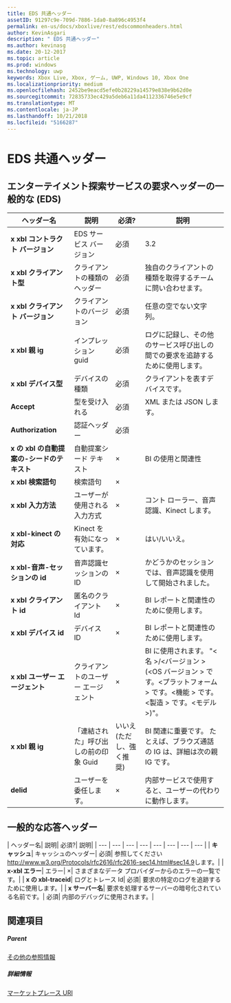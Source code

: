 ```yaml
---
title: EDS 共通ヘッダー
assetID: 91297c9e-709d-7886-1da0-8a896c4953f4
permalink: en-us/docs/xboxlive/rest/edscommonheaders.html
author: KevinAsgari
description: " EDS 共通ヘッダー"
ms.author: kevinasg
ms.date: 20-12-2017
ms.topic: article
ms.prod: windows
ms.technology: uwp
keywords: Xbox Live, Xbox, ゲーム, UWP, Windows 10, Xbox One
ms.localizationpriority: medium
ms.openlocfilehash: 2452be9eacd5efe0b28229a14579e838e9b62d0e
ms.sourcegitcommit: 72835733ec429a5deb6a11da4112336746e5e9cf
ms.translationtype: MT
ms.contentlocale: ja-JP
ms.lasthandoff: 10/21/2018
ms.locfileid: "5166287"
---
```

# <a name="eds-common-headers"></a>EDS 共通ヘッダー

<a id="ID4EO"></a>



## <a name="entertainment-discovery-services-eds-common-request-headers"></a>エンターテイメント探索サービスの要求ヘッダーの一般的な (EDS)

| ヘッダー名| 説明| 必須?| 説明|
| --- | --- | --- | --- |
| <b>x xbl コントラクト バージョン</b>| EDS サービス バージョン| 必須| 3.2|
| <b>x xbl クライアント型</b>| クライアントの種類のヘッダー| 必須| 独自のクライアントの種類を取得するチームに問い合わせます。|
| <b>x xbl クライアント バージョン</b>| クライアントのバージョン| 必須| 任意の空でない文字列。|
| <b>x xbl 親 ig</b>| インプレッション guid| 必須| ログに記録し、その他のサービス呼び出しの間での要求を追跡するために使用します。|
| <b>x xbl デバイス型</b>| デバイスの種類| 必須| クライアントを表すデバイスです。|
| <b>Accept</b>| 型を受け入れる| 必須| XML または JSON します。|
| <b>Authorization</b>| 認証ヘッダー| 必須|  |
| <b>x の xbl の自動提案の-シードのテキスト</b>| 自動提案シード テキスト| ×| BI の使用と関連性|
| <b>x xbl 検索語句</b>| 検索語句| ×|  |
| <b>x xbl 入力方法</b>| ユーザーが使用される入力方式| ×| コント ローラー、音声認識、Kinect します。|
| <b>x xbl-kinect の対応</b>| Kinect を有効になっています。| ×| はい/いいえ。|
| <b>x xbl-音声-セッションの id</b>| 音声認識セッションの ID| ×| かどうかのセッションでは、音声認識を使用して開始されました。|
| <b>x xbl クライアント id</b>| 匿名のクライアント Id| ×| BI レポートと関連性のために使用します。|
| <b>x xbl デバイス id</b>| デバイス ID| ×| BI レポートと関連性のために使用します。|
| <b>x xbl ユーザー エージェント</b>| クライアントのユーザー エージェント| ×| BI に使用されます。 "&lt;名 >/&lt;バージョン > (&lt;OS バージョン > です。&lt;プラットフォーム > です。&lt;機能 > です。&lt;製造 > です。&lt;モデル >)"。|
| <b>x xbl 親 ig</b>| 「連結された」呼び出しの前の印象 Guid| いいえ (ただし、強く推奨)| BI 関連に重要です。 たとえば、ブラウズ通話の IG は、詳細は次の親 IG です。|
| <b>delid</b>| ユーザーを委任します。| ×| 内部サービスで使用すると、ユーザーの代わりに動作します。|

## <a name="common-response-headers"></a>一般的な応答ヘッダー

| ヘッダー名| 説明| 必須?| 説明|
| --- | --- | --- | --- | --- | --- | --- | --- |
| <b>キャッシュ</b>| キャッシュのヘッダー| 必須| 参照してください<a href="http://www.w3.org/Protocols/rfc2616/rfc2616-sec14.html#sec14.9">http://www.w3.org/Protocols/rfc2616/rfc2616-sec14.html#sec14.9</a>します。|
| <b>x-xbl エラー</b>| エラー| ×| さまざまなデータ プロバイダーからのエラーの一覧です。|
| <b>x の xbl-traceid</b>| ログとトレース Id| 必須| 要求の特定のログを追跡するために使用します。|
| <b>x サーバー名</b>| 要求を処理するサーバーの暗号化されている名前です。| 必須| 内部のデバッグに使用されます。|

<a id="ID4EECAC"></a>


## <a name="see-also"></a>関連項目

<a id="ID4EGCAC"></a>


##### <a name="parent"></a>Parent  

[その他の参照情報](atoc-xboxlivews-reference-additional.md)


<a id="ID4ESCAC"></a>


##### <a name="further-information"></a>詳細情報

[マーケットプレース URI](../uri/marketplace/atoc-reference-marketplace.md)
